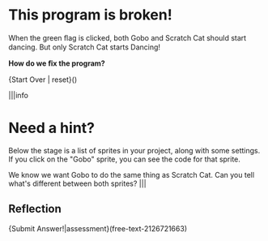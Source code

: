 # This program is broken!
When the green ﬂag is clicked, both Gobo and Scratch Cat should start dancing. But only Scratch Cat starts Dancing!

**How do we ﬁx the program?**

{Start Over | reset}()

|||info
# Need a hint?
Below the stage is a list of sprites in your project, along with some settings. If you click on the "Gobo" sprite, you can see the code for that sprite.

We know we want Gobo to do the same thing as Scratch Cat. Can you tell what's different between both sprites?
|||

## Reflection
{Submit Answer!|assessment}(free-text-2126721663)
